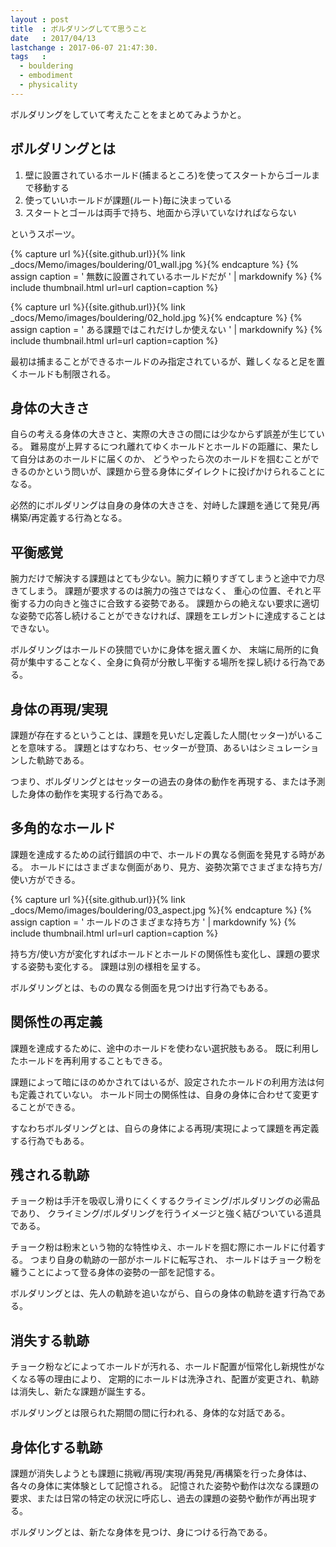 ```yaml
---
layout : post
title  : ボルダリングしてて思うこと
date   : 2017/04/13
lastchange : 2017-06-07 21:47:30.
tags   :
  - bouldering
  - embodiment
  - physicality
---
```


ボルダリングをしていて考えたことをまとめてみようかと。

## ボルダリングとは

1. 壁に設置されているホールド(捕まるところ)を使ってスタートからゴールまで移動する
2. 使っていいホールドが課題(ルート)毎に決まっている
3. スタートとゴールは両手で持ち、地面から浮いていなければならない

というスポーツ。

{% capture url %}{{site.github.url}}{% link _docs/Memo/images/bouldering/01_wall.jpg %}{% endcapture %}
{% assign caption = '
無数に設置されているホールドだが
' | markdownify %}
{% include thumbnail.html url=url caption=caption %}

{% capture url %}{{site.github.url}}{% link _docs/Memo/images/bouldering/02_hold.jpg %}{% endcapture %}
{% assign caption = '
ある課題ではこれだけしか使えない
' | markdownify %}
{% include thumbnail.html url=url caption=caption %}

最初は捕まることができるホールドのみ指定されているが、難しくなると足を置くホールドも制限される。

## 身体の大きさ

自らの考える身体の大きさと、実際の大きさの間には少なからず誤差が生じている。
難易度が上昇するにつれ離れてゆくホールドとホールドの距離に、果たして自分はあのホールドに届くのか、
どうやったら次のホールドを掴むことができるのかという問いが、課題から登る身体にダイレクトに投げかけられることになる。

必然的にボルダリングは自身の身体の大きさを、対峙した課題を通じて発見/再構築/再定義する行為となる。

## 平衡感覚

腕力だけで解決する課題はとても少ない。腕力に頼りすぎてしまうと途中で力尽きてしまう。
課題が要求するのは腕力の強さではなく、
重心の位置、それと平衡する力の向きと強さに合致する姿勢である。
課題からの絶えない要求に適切な姿勢で応答し続けることができなければ、課題をエレガントに達成することはできない。

ボルダリングはホールドの狭間でいかに身体を据え置くか、
末端に局所的に負荷が集中することなく、全身に負荷が分散し平衡する場所を探し続ける行為である。


## 身体の再現/実現

課題が存在するということは、課題を見いだし定義した人間(セッター)がいることを意味する。
課題とはすなわち、セッターが登頂、あるいはシミュレーションした軌跡である。

つまり、ボルダリングとはセッターの過去の身体の動作を再現する、または予測した身体の動作を実現する行為である。


## 多角的なホールド

課題を達成するための試行錯誤の中で、ホールドの異なる側面を発見する時がある。
ホールドにはさまざまな側面があり、見方、姿勢次第でさまざまな持ち方/使い方ができる。

{% capture url %}{{site.github.url}}{% link _docs/Memo/images/bouldering/03_aspect.jpg %}{% endcapture %}
{% assign caption = '
ホールドのさまざまな持ち方
' | markdownify %}
{% include thumbnail.html url=url caption=caption %}

持ち方/使い方が変化すればホールドとホールドの関係性も変化し、課題の要求する姿勢も変化する。
課題は別の様相を呈する。

ボルダリングとは、ものの異なる側面を見つけ出す行為でもある。


## 関係性の再定義

課題を達成するために、途中のホールドを使わない選択肢もある。
既に利用したホールドを再利用することもできる。

課題によって暗にほのめかされてはいるが、設定されたホールドの利用方法は何も定義されていない。
ホールド同士の関係性は、自身の身体に合わせて変更することができる。

すなわちボルダリングとは、自らの身体による再現/実現によって課題を再定義する行為でもある。

## 残される軌跡

チョーク粉は手汗を吸収し滑りにくくするクライミング/ボルダリングの必需品であり、
クライミング/ボルダリングを行うイメージと強く結びついている道具である。

チョーク粉は粉末という物的な特性ゆえ、ホールドを掴む際にホールドに付着する。
つまり自身の軌跡の一部がホールドに転写され、
ホールドはチョーク粉を纏うことによって登る身体の姿勢の一部を記憶する。

ボルダリングとは、先人の軌跡を追いながら、自らの身体の軌跡を遺す行為である。

## 消失する軌跡

チョーク粉などによってホールドが汚れる、ホールド配置が恒常化し新規性がなくなる等の理由により、
定期的にホールドは洗浄され、配置が変更され、軌跡は消失し、新たな課題が誕生する。

ボルダリングとは限られた期間の間に行われる、身体的な対話である。

## 身体化する軌跡

課題が消失しようとも課題に挑戦/再現/実現/再発見/再構築を行った身体は、
各々の身体に実体験として記憶される。
記憶された姿勢や動作は次なる課題の要求、または日常の特定の状況に呼応し、過去の課題の姿勢や動作が再出現する。

ボルダリングとは、新たな身体を見つけ、身につける行為である。

